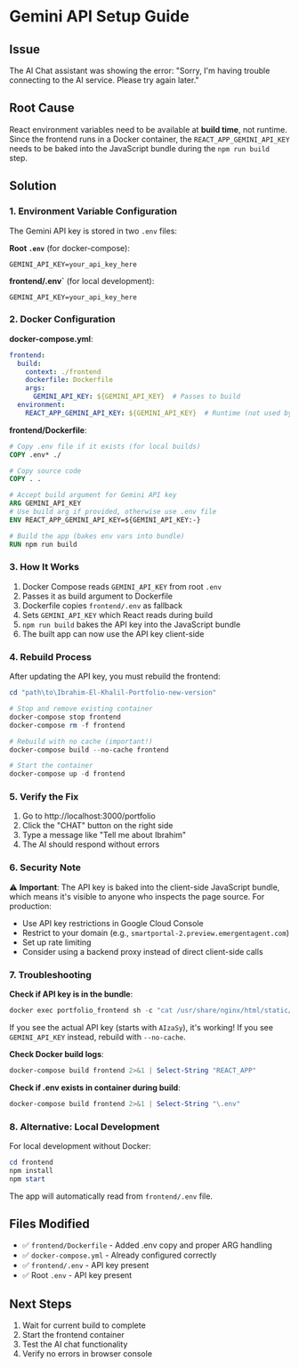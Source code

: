 # Gemini API Setup Guide

## Issue
The AI Chat assistant was showing the error: "Sorry, I'm having trouble connecting to the AI service. Please try again later."

## Root Cause
React environment variables need to be available at **build time**, not runtime. Since the frontend runs in a Docker container, the `REACT_APP_GEMINI_API_KEY` needs to be baked into the JavaScript bundle during the `npm run build` step.

## Solution

### 1. Environment Variable Configuration
The Gemini API key is stored in two `.env` files:

**Root `.env`** (for docker-compose):
```properties
GEMINI_API_KEY=your_api_key_here
```

**frontend/.env`** (for local development):
```properties
GEMINI_API_KEY=your_api_key_here
```

### 2. Docker Configuration

**docker-compose.yml**:
```yaml
frontend:
  build:
    context: ./frontend
    dockerfile: Dockerfile
    args:
      GEMINI_API_KEY: ${GEMINI_API_KEY}  # Passes to build
  environment:
    REACT_APP_GEMINI_API_KEY: ${GEMINI_API_KEY}  # Runtime (not used by React)
```

**frontend/Dockerfile**:
```dockerfile
# Copy .env file if it exists (for local builds)
COPY .env* ./

# Copy source code
COPY . .

# Accept build argument for Gemini API key
ARG GEMINI_API_KEY
# Use build arg if provided, otherwise use .env file
ENV REACT_APP_GEMINI_API_KEY=${GEMINI_API_KEY:-}

# Build the app (bakes env vars into bundle)
RUN npm run build
```

### 3. How It Works
1. Docker Compose reads `GEMINI_API_KEY` from root `.env`
2. Passes it as build argument to Dockerfile
3. Dockerfile copies `frontend/.env` as fallback
4. Sets `GEMINI_API_KEY` which React reads during build
5. `npm run build` bakes the API key into the JavaScript bundle
6. The built app can now use the API key client-side

### 4. Rebuild Process
After updating the API key, you must rebuild the frontend:

```powershell
cd "path\to\Ibrahim-El-Khalil-Portfolio-new-version"

# Stop and remove existing container
docker-compose stop frontend
docker-compose rm -f frontend

# Rebuild with no cache (important!)
docker-compose build --no-cache frontend

# Start the container
docker-compose up -d frontend
```

### 5. Verify the Fix
1. Go to http://localhost:3000/portfolio
2. Click the "CHAT" button on the right side
3. Type a message like "Tell me about Ibrahim"
4. The AI should respond without errors

### 6. Security Note
⚠️ **Important**: The API key is baked into the client-side JavaScript bundle, which means it's visible to anyone who inspects the page source. For production:

- Use API key restrictions in Google Cloud Console
- Restrict to your domain (e.g., `smartportal-2.preview.emergentagent.com`)
- Set up rate limiting
- Consider using a backend proxy instead of direct client-side calls

### 7. Troubleshooting

**Check if API key is in the bundle**:
```powershell
docker exec portfolio_frontend sh -c "cat /usr/share/nginx/html/static/js/main.*.js | grep AIzaSy"
```

If you see the actual API key (starts with `AIzaSy`), it's working!
If you see `GEMINI_API_KEY` instead, rebuild with `--no-cache`.

**Check Docker build logs**:
```powershell
docker-compose build frontend 2>&1 | Select-String "REACT_APP"
```

**Check if .env exists in container during build**:
```powershell
docker-compose build frontend 2>&1 | Select-String "\.env"
```

### 8. Alternative: Local Development
For local development without Docker:

```powershell
cd frontend
npm install
npm start
```

The app will automatically read from `frontend/.env` file.

## Files Modified
- ✅ `frontend/Dockerfile` - Added .env copy and proper ARG handling
- ✅ `docker-compose.yml` - Already configured correctly
- ✅ `frontend/.env` - API key present
- ✅ Root `.env` - API key present

## Next Steps
1. Wait for current build to complete
2. Start the frontend container
3. Test the AI chat functionality
4. Verify no errors in browser console

